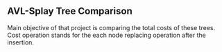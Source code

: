 ## AVL-Splay Tree Comparison

Main objective of that project is comparing the total costs of these trees. Cost operation stands for the each node replacing operation after the insertion.